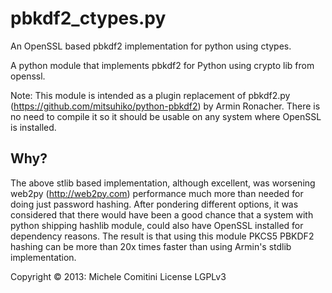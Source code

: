 pbkdf2_ctypes.py
=============

An OpenSSL based pbkdf2 implementation for python using ctypes.

A python module that implements pbkdf2 for Python using crypto lib from openssl.  
    
Note: This module is intended as a plugin replacement of pbkdf2.py (https://github.com/mitsuhiko/python-pbkdf2)
by Armin Ronacher.  There is no need to compile it so it should be usable on any system where OpenSSL is installed.

Why?
-------

The above stlib based implementation, although excellent, was worsening web2py (http://web2py.com) performance much more than needed
for doing just password hashing. After pondering different options, it was considered that there
would have been a good chance that a system with python shipping hashlib module, could also have OpenSSL installed
for dependency reasons.
The result is that using this module PKCS5 PBKDF2 hashing can be more than 20x times faster than using Armin's stdlib
implementation.

Copyright :copyright: 2013: Michele Comitini
License LGPLv3

